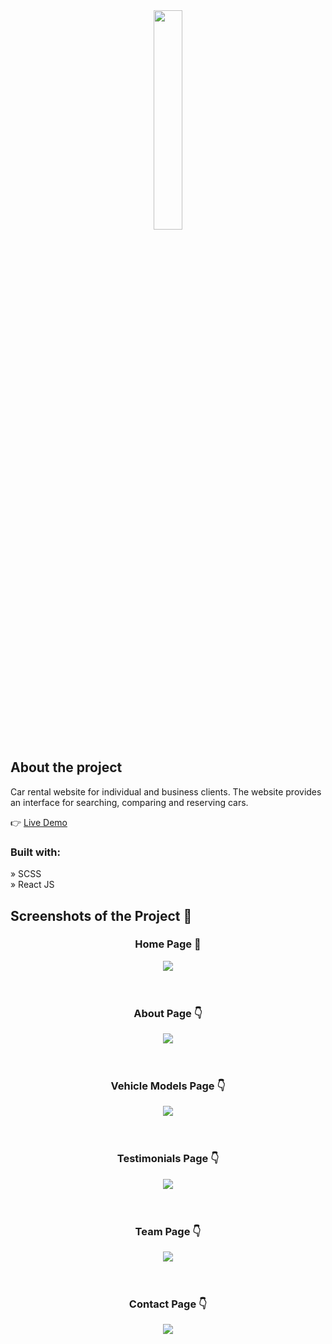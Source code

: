 <div align='center'><img style="width:30%" src="https://github.com/Nayakv46/Car-Rental/assets/130490621/275461ea-7351-44ec-9547-aab70eab05b3" /></div>

<h2>About the project</h2>

<p>Car rental website for individual and business clients. The website provides an interface for searching, comparing and reserving cars.</p>

👉 <a href='https://car-rentalv46.vercel.app' target="_blank" rel="noreferrer" >Live Demo</a>

<h3>Built with:</h3>

» SCSS <br/>
» React JS

<h2>Screenshots of the Project 📸</h2>

<h3 align='center'>Home Page 🏡</h3>

<div align="center">
  <img src="https://github.com/Nayakv46/Car-Rental/assets/130490621/7b6ff8b1-9352-48f9-8e3f-bc7caa757bf5" />
</div>

<br/>
<br/>

<h3 align='center'>About Page 👇</h3>

<div align="center">
  <img src="https://github.com/Nayakv46/Car-Rental/assets/130490621/3fb46bcb-97d4-4323-9b6b-72f84f64f7f3" />
</div>

<br />
<br />

<h3 align='center'>Vehicle Models Page 👇</h3>

<div align="center">
  <img src="https://github.com/Nayakv46/Car-Rental/assets/130490621/6688a479-7290-40b8-82e3-c3368024eaf5" />
</div>

<br />
<br />

<h3 align='center'>Testimonials Page 👇</h3>

<div align="center">
  <img src="https://github.com/Nayakv46/Car-Rental/assets/130490621/09c0eca9-5b0c-4dd0-a279-622b74855560" />
</div>

<br />
<br />

<h3 align='center'>Team Page 👇</h3>

<div align="center">
  <img src="https://github.com/Nayakv46/Car-Rental/assets/130490621/7b8fe784-c756-4290-ae65-0ae3c18a5186" />
</div>

<br />
<br />

<h3 align='center'>Contact Page 👇</h3>

<div align="center">
  <img src="https://github.com/Nayakv46/Car-Rental/assets/130490621/ac2d155d-7e9f-4e39-ab4f-9f5369caf86a" />
</div>
